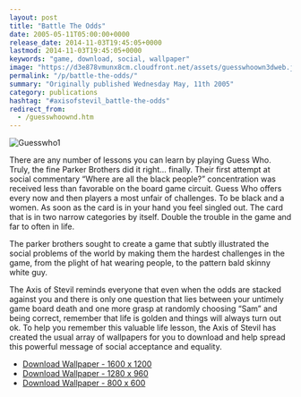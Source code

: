 ```yaml
---
layout: post
title: "Battle The Odds"
date: 2005-05-11T05:00:00+0000
release_date: 2014-11-03T19:45:05+0000
lastmod: 2014-11-03T19:45:05+0000
keywords: "game, download, social, wallpaper"
image: "https://d3e878vmunx8cm.cloudfront.net/assets/guesswhoown3dweb.jpg"
permalink: "/p/battle-the-odds/"
summary: "Originally published Wednesday May, 11th 2005"
category: publications
hashtag: "#axisofstevil_battle-the-odds"
redirect_from:
  - /guesswhoownd.htm
---
```


[id_1]: https://d3e878vmunx8cm.cloudfront.net/assets/guesswhoown3dweb.jpg "Guesswho1"
![Guesswho1][id_1]                         

There are any number of lessons you can learn by playing Guess Who. Truly, the fine Parker Brothers did it right… finally. Their first attempt at social commentary “Where are all the black people?” concentration was received less than favorable on the board game circuit. Guess Who offers every now and then players a most unfair of challenges. To be black and a women. As soon as the card is in your hand you feel singled out. The card that is in two narrow categories by itself. Double the trouble in the game and far to often in life.

The parker brothers sought to create a game that subtly illustrated the social problems of the world by making them the hardest challenges in the game, from the plight of hat wearing people, to the pattern bald skinny white guy.

The Axis of Stevil reminds everyone that even when the odds are stacked against you and there is only one question that lies between your untimely game board death and one more grasp at randomly choosing “Sam” and being correct, remember that life is golden and things will always turn out ok. To help you remember this valuable life lesson, the Axis of Stevil has created the usual array of wallpapers for you to download and help spread this powerful message of social acceptance and equality.

- [Download Wallpaper - 1600 x 1200](https://d3e878vmunx8cm.cloudfront.net/assets/guesswhoown3d1600x1200.jpg)  
- [Download Wallpaper - 1280 x 960](https://d3e878vmunx8cm.cloudfront.net/assets/guesswhoown3d1280x960.jpg)       
- [Download Wallpaper - 800 x 600](https://d3e878vmunx8cm.cloudfront.net/assets/guesswhoown3d800x600.jpg)
